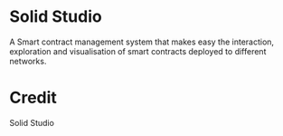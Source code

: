 # Solid Studio

A Smart contract management system that makes easy the interaction, exploration and visualisation of smart contracts deployed to different networks.

# Credit

Solid Studio